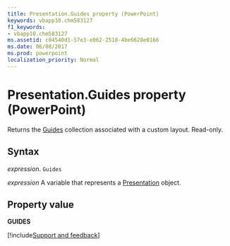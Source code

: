 ```yaml
---
title: Presentation.Guides property (PowerPoint)
keywords: vbapp10.chm583127
f1_keywords:
- vbapp10.chm583127
ms.assetid: c04540d1-57e3-e062-2518-4be6628e0166
ms.date: 06/08/2017
ms.prod: powerpoint
localization_priority: Normal
---
```



# Presentation.Guides property (PowerPoint)

Returns the [Guides](overview/PowerPoint.md) collection associated with a custom layout. Read-only.


## Syntax

_expression_. `Guides`

_expression_ A variable that represents a [Presentation](PowerPoint.Presentation.md) object.


## Property value

 **GUIDES**

[!include[Support and feedback](~/includes/feedback-boilerplate.md)]